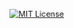 [![MIT License](https://img.shields.io/github/license/mashape/apistatus.svg?maxAge=2592000?style=plastic)](https://github.com/fgbruna/HashCalc/blob/master/LICENSE)